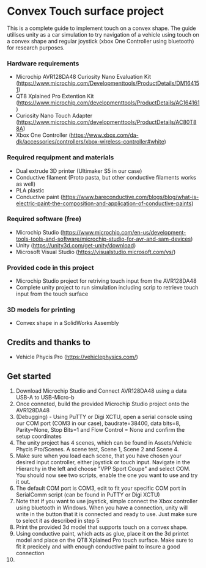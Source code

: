 # Convex Touch surface project

This is a complete guide to implement touch on a convex shape. The guide utilises unity as a car simulation to try navigation of a vehicle using touch on a convex shape and regular joystick (xbox One Controller using bluetooth) for research purposes. 

### Hardware requirements

- Microchip AVR128DA48 Curiosity Nano Evaluation Kit (https://www.microchip.com/Developmenttools/ProductDetails/DM164151)
- QT8 Xplained Pro Extention Kit (https://www.microchip.com/developmenttools/ProductDetails/AC164161)
- Curiosity Nano Touch Adapter (https://www.microchip.com/developmenttools/ProductDetails/AC80T88A)
- Xbox One Controller (https://www.xbox.com/da-dk/accessories/controllers/xbox-wireless-controller#white)

### Required requipment and materials
- Dual extrude 3D printer (Ultimaker S5 in our case)
- Conductive filament (Proto pasta, but other conductive filaments works as well)
- PLA plastic
- Conductive paint (https://www.bareconductive.com/blogs/blog/what-is-electric-paint-the-composition-and-application-of-conductive-paints)

### Required software (free)
- Microchip Studio (https://www.microchip.com/en-us/development-tools-tools-and-software/microchip-studio-for-avr-and-sam-devices)
- Unity (https://unity3d.com/get-unity/download)
- Microsoft Visual Studio (https://visualstudio.microsoft.com/vs/)

### Provided code in this project
- Microchip Studio project for retriving touch input from the AVR128DA48 
- Complete unity project to run simulation including scrip to retrieve touch input from the touch surface

### 3D models for printing
- Convex shape in a SolidWorks Assembly

## Credits and thanks to
- Vehicle Phycis Pro (https://vehiclephysics.com/)

## Get started

1. Download Microchip Studio and Connect AVR128DA48 using a data USB-A to USB-Micro-b
2. Once conneted, build the provided Microchip Studio project onto the AVR128DA48
3. (Debugging) - Using PuTTY or Digi XCTU, open a serial console using our COM port (COM3 in our case), baudrate=38400, data bits=8, Parity=None, Stop Bits=1 and Flow Control = None and confirm the setup coordinates
4. The unity project has 4 scenes, which can be found in Assets/Vehicle Phycis Pro/Scenes. A scene test, Scene 1, Scene 2 and Scene 4.
5. Make sure when you load each scene, that you have chosen your desired input controller, either joystick or touch input. Navigate in the Hierarchy in the left and choose "VPP Sport Coupe" and select COM. You should now see two scripts, enable the one you want to use and try it out.
6. The default COM port is COM3, edit to fit your specific COM port in SerialComm script (can be found in PuTTY or Digi XCTU)
7. Note that if you want to use joystick, simple connect the Xbox controller using bluetooth in Windows. When you have a connection, unity will write in the button that it is connected and ready to use. Just make sure to select it as described in step 5
8. Print the provided 3d model that supports touch on a convex shape.
9. Using conductive paint, which acts as glue, place it on the 3d printet model and place on the QT8 Xplained Pro touch surface. Make sure to fit it precicely and with enough conductive paint to insure a good connection
10. 


